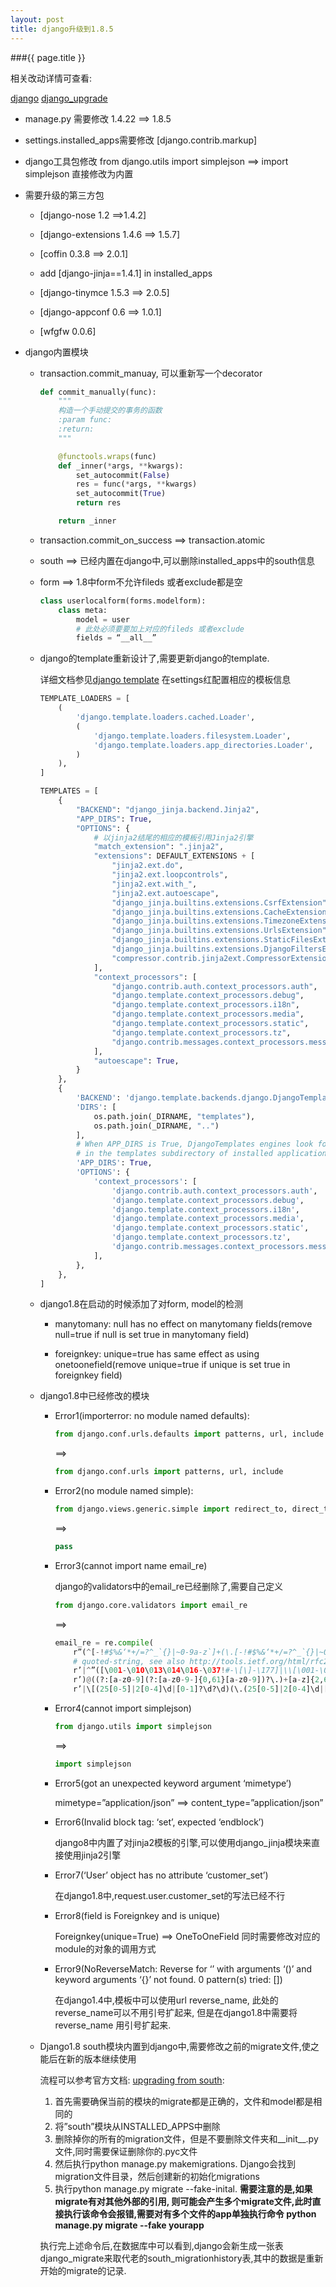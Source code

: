 ```yaml
---
layout: post
title: django升级到1.8.5
---
```


###{{ page.title }}

相关改动详情可查看:

[django](https://docs.djangoproject.com/en/1.8/releases/)
[django_upgrade](https://openedx.atlassian.net/wiki/display/tnl/django+1.8+test+plan)

+ manage.py   需要修改 1.4.22 ==> 1.8.5 

+ settings.installed_apps需要修改 [django.contrib.markup]

+ django工具包修改 from django.utils import simplejson  ==> import simplejson 直接修改为内置

+ 需要升级的第三方包

    + [django-nose 1.2 ==>1.4.2]

    + [django-extensions 1.4.6 ==> 1.5.7]

    + [coffin 0.3.8 ==> 2.0.1]

    + add [django-jinja==1.4.1] in installed_apps

    + [django-tinymce 1.5.3 ==> 2.0.5]

    + [django-appconf 0.6 ==> 1.0.1]

    + [wfgfw 0.0.6]

+ django内置模块

    + transaction.commit_manuay, 可以重新写一个decorator

        ~~~python
        def commit_manually(func):
            """
            构造一个手动提交的事务的函数
            :param func:
            :return:
            """

            @functools.wraps(func)
            def _inner(*args, **kwargs):
                set_autocommit(False)
                res = func(*args, **kwargs)
                set_autocommit(True)
                return res

            return _inner
        ~~~

    + transaction.commit_on_success ==> transaction.atomic

    + south ==> 已经内置在django中,可以删除installed_apps中的south信息

    + form ==> 1.8中form不允许fileds 或者exclude都是空

        ~~~python
        class userlocalform(forms.modelform):
            class meta:
                model = user
                # 此处必须要要加上对应的fileds 或者exclude
                fields = “__all__”
        ~~~

    + django的template重新设计了,需要更新django的template.

        详细文档参见[django template](https://docs.djangoproject.com/en/1.8/ref/templates/upgrading/)
        在settings红配置相应的模板信息 
        
        ~~~python
        TEMPLATE_LOADERS = [
            (
                'django.template.loaders.cached.Loader',
                (
                    'django.template.loaders.filesystem.Loader',
                    'django.template.loaders.app_directories.Loader',
                )
            ),
        ]
        
        TEMPLATES = [
            {
                "BACKEND": "django_jinja.backend.Jinja2",
                "APP_DIRS": True,
                "OPTIONS": {
                    # 以jinja2结尾的相应的模板引用Jinja2引擎
                    "match_extension": ".jinja2",
                    "extensions": DEFAULT_EXTENSIONS + [
                        "jinja2.ext.do",
                        "jinja2.ext.loopcontrols",
                        "jinja2.ext.with_",
                        "jinja2.ext.autoescape",
                        "django_jinja.builtins.extensions.CsrfExtension",
                        "django_jinja.builtins.extensions.CacheExtension",
                        "django_jinja.builtins.extensions.TimezoneExtension",
                        "django_jinja.builtins.extensions.UrlsExtension",
                        "django_jinja.builtins.extensions.StaticFilesExtension",
                        "django_jinja.builtins.extensions.DjangoFiltersExtension",
                        "compressor.contrib.jinja2ext.CompressorExtension",
                    ],
                    "context_processors": [
                        "django.contrib.auth.context_processors.auth",
                        "django.template.context_processors.debug",
                        "django.template.context_processors.i18n",
                        "django.template.context_processors.media",
                        "django.template.context_processors.static",
                        "django.template.context_processors.tz",
                        "django.contrib.messages.context_processors.messages",
                    ],
                    "autoescape": True,
                }
            },
            {
                'BACKEND': 'django.template.backends.django.DjangoTemplates',
                'DIRS': [
                    os.path.join(_DIRNAME, "templates"),
                    os.path.join(_DIRNAME, "..")
                ],
                # When APP_DIRS is True, DjangoTemplates engines look for templates
                # in the templates subdirectory of installed applications.
                'APP_DIRS': True,
                'OPTIONS': {
                    'context_processors': [
                        'django.contrib.auth.context_processors.auth',
                        'django.template.context_processors.debug',
                        'django.template.context_processors.i18n',
                        'django.template.context_processors.media',
                        'django.template.context_processors.static',
                        'django.template.context_processors.tz',
                        'django.contrib.messages.context_processors.messages',
                    ],
                },
            },
        ]
        ~~~

    + django1.8在启动的时候添加了对form, model的检测

        - manytomany: null has no effect on manytomany fields(remove null=true if null is set true in manytomany field) 

        - foreignkey: unique=true has same effect as using onetoonefield(remove unique=true if unique is set true in foreignkey field)

    + django1.8中已经修改的模块

        - Error1(importerror: no module named defaults):

            ~~~python
            from django.conf.urls.defaults import patterns, url, include
            ~~~
            ==>

            ~~~python
            from django.conf.urls import patterns, url, include
            ~~~

        - Error2(no module named simple):

            ~~~python
            from django.views.generic.simple import redirect_to, direct_to_template
            ~~~
            ==>

            ~~~python
            pass
            ~~~
            
        - Error3(cannot import name email_re)
            
            django的validators中的email_re已经删除了,需要自己定义
            
            ~~~python
            from django.core.validators import email_re
            ~~~
            ==>

            ~~~python
            email_re = re.compile(
                r”(^[-!#$%&‘*+/=?^_`{}|~0-9a-z`]+(\.[-!#$%&‘*+/=?^_`{}|~0-9a-z`]+)*”  # dot-atom
                # quoted-string, see also http://tools.ietf.org/html/rfc2822#section-3.2.5
                r’|^”([\001-\010\013\014\016-\037!#-\[\]-\177]|\\[\001-\011\013\014\016-\177])*”’
                r’)@((?:[a-z0-9](?:[a-z0-9-]{0,61}[a-z0-9])?\.)+[a-z]{2,6}\.?\z)’  # domain
                r’|\[(25[0-5]|2[0-4]\d|[0-1]?\d?\d)(\.(25[0-5]|2[0-4]\d|[0-1]?\d?\d)){3}\]\z’, re.ignorecase) 
            ~~~

        - Error4(cannot import simplejson)

            ~~~python
            from django.utils import simplejson
            ~~~
            ==>

            ~~~python
            import simplejson
            ~~~

        - Error5(got an unexpected keyword argument ‘mimetype’)
            
            mimetype=”application/json” ==> content_type=”application/json”

        - Error6(Invalid block tag: ‘set’, expected ‘endblock’)

            django8中内置了对jinja2模板的引擎,可以使用django_jinja模块来直接使用jinja2引擎
            
        - Error7(‘User’ object has no attribute ‘customer_set’)

            在django1.8中,request.user.customer_set的写法已经不行

        - Error8(field is Foreignkey and is unique)
            
            Foreignkey(unique=True) ==> OneToOneField 
            同时需要修改对应的module的对象的调用方式

        - Error9(NoReverseMatch: Reverse for ‘’ with arguments ‘()’ and keyword arguments ‘{}’ not found. 0 pattern(s) tried: [])

            在django1.4中,模板中可以使用url reverse_name, 此处的reverse_name可以不用引号扩起来,
            但是在django1.8中需要将reverse_name 用引号扩起来.

    + Django1.8 south模块内置到django中,需要修改之前的migrate文件,使之能后在新的版本继续使用    

        流程可以参考官方文档: [upgrading from south](https://docs.djangoproject.com/en/1.8/topics/migrations/#upgrading-from-south):
        1. 首先需要确保当前的模块的migrate都是正确的，文件和model都是相同的
        2. 将”south”模块从INSTALLED_APPS中删除
        3. 删除掉你的所有的migration文件，但是不要删除文件夹和__init__.py文件,同时需要保证删除你的.pyc文件
        4. 然后执行python manage.py makemigrations. Django会找到migration文件目录，然后创建新的初始化migrations
        5. 执行python manage.py migrate --fake-inital. **需要注意的是,如果migrate有对其他外部的引用,
           则可能会产生多个migrate文件,此时直接执行该命令会报错,需要对有多个文件的app单独执行命令
           python manage.py migrate --fake yourapp**
           
        执行完上述命令后,在数据库中可以看到,django会新生成一张表django_migrate来取代老的south_migrationhistory表,其中的数据是重新开始的migrate的记录.

